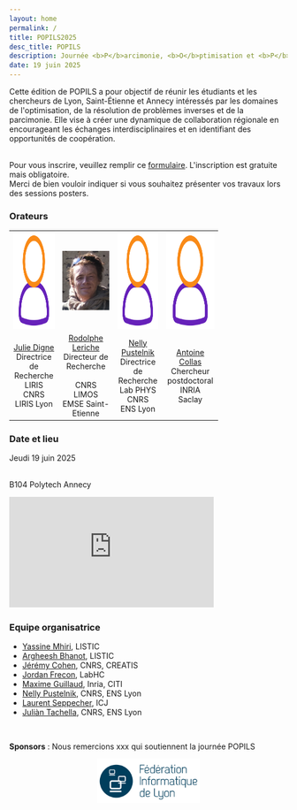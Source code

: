 ```yaml
---
layout: home
permalink: /
title: POPILS2025
desc_title: POPILS
description: Journée <b>P</b>arcimonie, <b>O</b>ptimisation et <b>P</b>roblèmes <b>I</b>nverses  <b>L</b>yon <b>S</b>aint-Etienne
date: 19 juin 2025
---
```



Cette édition de POPILS a pour objectif de réunir les étudiants et les chercheurs de Lyon, Saint-Étienne et Annecy intéressés par les domaines de l'optimisation, de la résolution de problèmes inverses et de la parcimonie. Elle vise à créer une dynamique de collaboration régionale en encourageant les échanges interdisciplinaires et en identifiant des opportunités de coopération.

<br>
Pour vous inscrire, veuillez remplir ce <a href="https://framaforms.org/registation-to-popils-day-1697722058">formulaire</a>. L'inscription est gratuite mais obligatoire.<br>
Merci de bien vouloir indiquer si vous souhaitez présenter vos travaux lors des sessions posters.


### Orateurs

<table style="width:75%">
  <tr>
    <td style="text-align:center"><img class="rounded-image" src="assets/img/user.png" height="175" src = "assets/img/speakers/photo_julie.png"></td>
    <td style="text-align:center"><img class="rounded-image" src="assets/img/speakers/rodolphe_le_riche.png"></td>
    <td style="text-align:center"><img class="rounded-image" src="assets/img/user.png" height="175" src = "assets/img/speakers/nelly_pustelnik.jpeg"></td>
    <td style="text-align:center"><img class="rounded-image" src="assets/img/user.png" height="175" src = "assets/img/speakers/antoine_collas.jpg"></td>
  </tr>
  <tr>
    <td style="text-align:center"><a href="https://perso.liris.cnrs.fr/julie.digne/">Julie Digne</a> <br>Directrice de Recherche<br>LIRIS<br>CNRS LIRIS Lyon</td>
    <td style="text-align:center"><a href="https://www.emse.fr/~leriche/">Rodolphe Leriche</a> <br>Directeur de Recherche<br><br>CNRS LIMOS EMSE Saint-Etienne</td>
    <td style="text-align:center"><a href="https://www.ens-lyon.fr/PHYSIQUE/presentation/annuaire/pustelnik-nelly">Nelly Pustelnik</a> <br>Directrice de Recherche<br>Lab PHYS CNRS<br>ENS Lyon</td>
    <td style="text-align:center"><a href="https://www.antoinecollas.fr/">Antoine Collas</a><br>Chercheur postdoctoral<br>INRIA<br>Saclay</td>
  </tr>
</table>



### Date et lieu

<div class="one-third" style="magin-top:5%">

Jeudi 19 juin 2025<br><br>

B104 Polytech Annecy<br> 
</div><div class="two-third">
<div class="google-map">
<iframe src="https://www.google.com/maps/embed/v1/place?q=polytech+annecy&key=AIzaSyBFw0Qbyq9zTFTd-tUY6dZWTgaQzuU17R8" width="370" height="200" frameborder="0" style="border:0;" allowfullscreen="" aria-hidden="false" tabindex="0"></iframe>
</div>
</div>

<h3>Equipe organisatrice</h3>

<ul>
  <li><a href="https://y-mhiri.github.io/">Yassine Mhiri</a>, LISTIC</li>
  <li><a href="https://argheesh.github.io/">Argheesh Bhanot</a>, LISTIC</li>
  <li><a href="https://jeremy-e-cohen.jimdofree.com/">Jérémy Cohen</a>, CNRS, CREATIS</li>
  <li><a href="https://jordan-frecon.com/">Jordan Frecon</a>, LabHC</li>
  <li><a href="https://maximeguillaud.github.io/">Maxime Guillaud</a>, Inria, CITI</li>
  <li><a href="http://perso.ens-lyon.fr/nelly.pustelnik/">Nelly Pustelnik</a>, CNRS, ENS Lyon</li>
  <li><a href="http://math.univ-lyon1.fr/~seppecher/">Laurent Seppecher</a>, ICJ</li>
  <li><a href="https://tachella.github.io/">Juliàn Tachella</a>, CNRS, ENS Lyon</li>
</ul>
<br>

**Sponsors** : Nous remercions xxx qui soutiennent la journée POPILS

<center><img src="/assets/img/logos/logoFIL.png" style="height:80px"></center>
